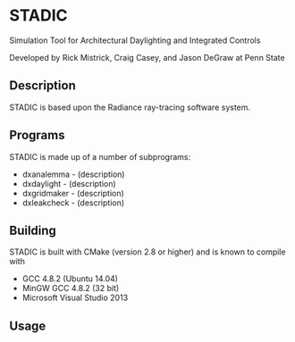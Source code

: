STADIC
======

Simulation Tool for Architectural Daylighting and Integrated Controls

Developed by Rick Mistrick, Craig Casey, and Jason DeGraw at Penn State

Description
-----------

STADIC is based upon the Radiance ray-tracing software system.

Programs
--------

STADIC is made up of a number of subprograms:

* dxanalemma - (description)
* dxdaylight - (description)
* dxgridmaker - (description)
* dxleakcheck - (description)
	
Building
--------

STADIC is built with CMake (version 2.8 or higher) and is known to compile with

* GCC 4.8.2 (Ubuntu 14.04)
* MinGW GCC 4.8.2 (32 bit)
* Microsoft Visual Studio 2013

Usage
-----
